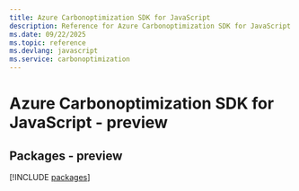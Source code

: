 ```yaml
---
title: Azure Carbonoptimization SDK for JavaScript
description: Reference for Azure Carbonoptimization SDK for JavaScript
ms.date: 09/22/2025
ms.topic: reference
ms.devlang: javascript
ms.service: carbonoptimization
---
```

# Azure Carbonoptimization SDK for JavaScript - preview
## Packages - preview
[!INCLUDE [packages](carbonoptimization-index.md)]